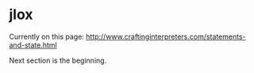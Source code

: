# jlox

Currently on this page: http://www.craftinginterpreters.com/statements-and-state.html

Next section is the beginning.